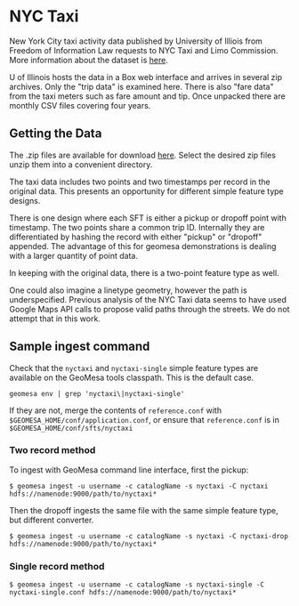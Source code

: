 # NYC Taxi 

New York City taxi activity data published by University of Illiois from Freedom of Information Law requests to NYC Taxi and Limo Commission. More information about the dataset is [here](https://publish.illinois.edu/dbwork/open-data/). 

U of Illinois hosts the data in a Box web interface and arrives in several zip archives. Only the "trip data" is examined here. There is also "fare data" from the taxi meters such as fare amount and tip. Once unpacked there are monthly CSV files covering four years.

## Getting the Data

The .zip files are available for download [here](https://databank.illinois.edu/datasets/IDB-9610843). Select the desired zip files unzip them into a convenient directory.

The taxi data includes two points and two timestamps per record in the original data. This presents an opportunity for different simple feature type designs. 

There is one design where each SFT is either a pickup or dropoff point with timestamp. The two points share a common trip ID. Internally they are differentiated by hashing the record with either "pickup" or "dropoff" appended. The advantage of this for geomesa demonstrations is dealing with a larger quantity of point data.

In keeping with the original data, there is a two-point feature type as well. 

One could also imagine a linetype geometry, however the path is underspecified. Previous analysis of the NYC Taxi data seems to have used Google Maps API calls to propose valid paths through the streets. We do not attempt that in this work.

## Sample ingest command

Check that the `nyctaxi` and `nyctaxi-single` simple feature types are available on the GeoMesa tools classpath. This is the default case.

    geomesa env | grep 'nyctaxi\|nyctaxi-single'

If they are not, merge the contents of `reference.conf` with `$GEOMESA_HOME/conf/application.conf`, or ensure that `reference.conf` is in `$GEOMESA_HOME/conf/sfts/nyctaxi` 

### Two record method

To ingest with GeoMesa command line interface, first the pickup:

    $ geomesa ingest -u username -c catalogName -s nyctaxi -C nyctaxi hdfs://namenode:9000/path/to/nyctaxi*

Then the dropoff ingests the same file with the same simple feature type, but different converter.

    $ geomesa ingest -u username -c catalogName -s nyctaxi -C nyctaxi-drop hdfs://namenode:9000/path/to/nyctaxi*

### Single record method

    $ geomesa ingest -u username -c catalogName -s nyctaxi-single -C nyctaxi-single.conf hdfs://namenode:9000/path/to/nyctaxi*
